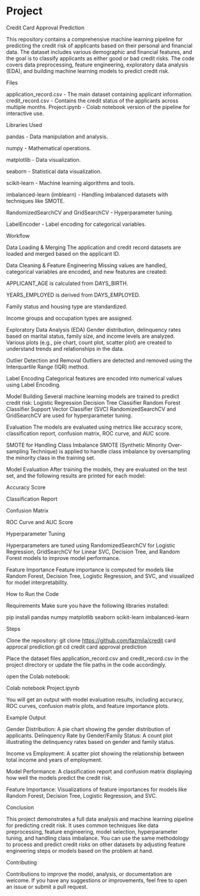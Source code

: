 # Project
Credit Card Approval Prediction

This repository contains a comprehensive machine learning pipeline for predicting the credit risk of applicants based on their personal and financial data. The dataset includes various demographic and financial features, and the goal is to classify applicants as either good or bad credit risks. The code covers data preprocessing, feature engineering, exploratory data analysis (EDA), and building machine learning models to predict credit risk.

Files

application_record.csv - The main dataset containing applicant information.
credit_record.csv - Contains the credit status of the applicants across multiple months.
Project.ipynb - Colab notebook version of the pipeline for interactive use.

Libraries Used

pandas - Data manipulation and analysis.

numpy - Mathematical operations.

matplotlib - Data visualization.

seaborn - Statistical data visualization.

scikit-learn - Machine learning algorithms and tools.

imbalanced-learn (imblearn) - Handling imbalanced datasets with techniques like SMOTE.

RandomizedSearchCV and GridSearchCV - Hyperparameter tuning.

LabelEncoder - Label encoding for categorical variables.

Workflow

Data Loading & Merging
The application and credit record datasets are loaded and merged based on the applicant ID.

Data Cleaning & Feature Engineering
Missing values are handled, categorical variables are encoded, and new features are created:

APPLICANT_AGE is calculated from DAYS_BIRTH.

YEARS_EMPLOYED is derived from DAYS_EMPLOYED.

Family status and housing type are standardized.

Income groups and occupation types are assigned.

Exploratory Data Analysis (EDA)
Gender distribution, delinquency rates based on marital status, family size, and income levels are analyzed.
Various plots (e.g., pie chart, count plot, scatter plot) are created to understand trends and relationships in the data.

Outlier Detection and Removal
Outliers are detected and removed using the Interquartile Range (IQR) method.

Label Encoding
Categorical features are encoded into numerical values using Label Encoding.

Model Building
Several machine learning models are trained to predict credit risk:
Logistic Regression
Decision Tree Classifier
Random Forest Classifier
Support Vector Classifier (SVC)
RandomizedSearchCV and GridSearchCV are used for hyperparameter tuning.

Evaluation
The models are evaluated using metrics like accuracy score, classification report, confusion matrix, ROC curve, and AUC score.

SMOTE for Handling Class Imbalance
SMOTE (Synthetic Minority Over-sampling Technique) is applied to handle class imbalance by oversampling the minority class in the training set.

Model Evaluation
After training the models, they are evaluated on the test set, and the following results are printed for each model:

Accuracy Score

Classification Report

Confusion Matrix

ROC Curve and AUC Score

Hyperparameter Tuning

Hyperparameters are tuned using RandomizedSearchCV for Logistic Regression, GridSearchCV for Linear SVC, Decision Tree, and Random Forest models to improve model performance.

Feature Importance
Feature importance is computed for models like Random Forest, Decision Tree, Logistic Regression, and SVC, and visualized for model interpretability.

How to Run the Code

Requirements
Make sure you have the following libraries installed:

pip install pandas numpy matplotlib seaborn scikit-learn imbalanced-learn

Steps

Clone the repository:
git clone https://github.com/fazmila/credit card approcal prediction.git
cd credit card approval prediction

Place the dataset files application_record.csv and credit_record.csv in the project directory or update the file paths in the code accordingly.

open the Colab notebook:

Colab notebook Project.ipynb

You will get an output with model evaluation results, including accuracy, ROC curves, confusion matrix plots, and feature importance plots.

Example Output

Gender Distribution: A pie chart showing the gender distribution of applicants.
Delinquency Rate by Gender/Family Status: A count plot illustrating the delinquency rates based on gender and family status.

Income vs Employment: A scatter plot showing the relationship between total income and years of employment.

Model Performance: A classification report and confusion matrix displaying how well the models predict the credit risk.

Feature Importance: Visualizations of feature importances for models like Random Forest, Decision Tree, Logistic Regression, and SVC.

Conclusion

This project demonstrates a full data analysis and machine learning pipeline for predicting credit risk. It uses common techniques like data preprocessing, feature engineering, model selection, hyperparameter tuning, and handling class imbalance. You can use the same methodology to process and predict credit risks on other datasets by adjusting feature engineering steps or models based on the problem at hand.

Contributing

Contributions to improve the model, analysis, or documentation are welcome. If you have any suggestions or improvements, feel free to open an issue or submit a pull request.
